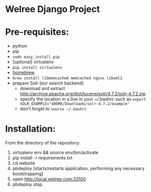 # Welree Django Project #

# Pre-requisites:
* python
* pip
 * `sudo easy_install pip`
* [optional] virtualenv
 * `pip install virtualenv`
* [homebrew](http://brew.sh/)
* `brew install libmemcached memcached nginx libxml2`
* prepare Solr (our search backend)
  * download and extract http://archive.apache.org/dist/lucene/solr/4.7.2/solr-4.7.2.zip
  * specify the location in a line in your ~/.bashrc such as `export SOLR_EXAMPLE="$HOME/Downloads/solr-4.7.2/example"`
  * don't forget to `source ~/.bashrc`

# Installation:
From the directory of the repository:

1. virtualenv env && source env/bin/activate
1. pip install -r requirements.txt
1. cd website
1. pbdeploy [starts/restarts application, performing any necessary bootstrapping]
1. open http://local.welree.com:33100
1. pbdeploy stop
